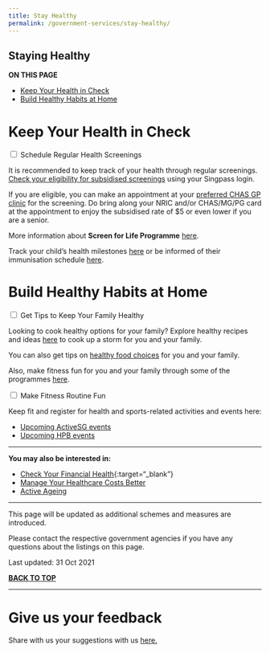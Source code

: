 ```yaml
---
title: Stay Healthy
permalink: /government-services/stay-healthy/
---
```

## <a name="top"></a>Staying Healthy

<div id="toc_container">
<p class="toc_title"><b>ON THIS PAGE</b></p>
<ul class="toc_list">
  <li><a href="#health">Keep Your Health in Check</a></li>
  <li><a href="#habits">Build Healthy Habits at Home</a></li>
  </ul>
</div>

# <a name="health"></a>Keep Your Health in Check 

<div class="mol-accordion">
  <div class="tabs">
 <div class="tab">
      <input type="checkbox" id="screen">
      <label class="tab-label" for="screen">Schedule Regular Health Screenings</label>
      <div class="tab-content">
    <p>It is recommended to keep track of your health through regular screenings. <a href="https://eservices.healthhub.sg/PersonalHealth/ScreeningEligibility" target="_blank">Check your eligibility for subsidised screenings</a> using your Singpass login.</p>
    <p>If you are eligible, you can make an appointment at your <a href="https://www.chas.sg/clinic_locator.aspx?id=90" target="_blank">preferred CHAS GP clinic</a> for the screening. Do bring along your NRIC and/or CHAS/MG/PG card at the appointment to enjoy the subsidised rate of $5 or even lower if you are a senior.</p>
    <p>More information about <b>Screen for Life Programme</b> <a href="https://www.healthhub.sg/programmes/61/Screen_for_Life#faqs" target="_blank">here</a>.</p>
    <p>Track your child’s health milestones <a href="https://www.healthhub.sg/programmes/125/children-health-ehb" target="_blank">here</a> or be informed of their immunisation schedule <a href="https://www.nir.hpb.gov.sg/nirp/eservices/immunisationSchedule" target="_blank">here</a>.</p>
</div>
</div>
</div>
</div>

# <a name="habits"></a>Build Healthy Habits at Home
<div class="mol-accordion">
<div class="tabs">
 <div class="tab">
      <input type="checkbox" id="tips">
      <label class="tab-label" for="tips">Get Tips to Keep Your Family Healthy</label>
      <div class="tab-content">    
    <p>Looking to cook healthy options for your family? Explore healthy recipes and ideas <a href="https://www.healthhub.sg/programmes/54/recipes" target="_blank">here</a> to cook up a storm for you and your family.</p>
    <p>You can also get tips on <a href="https://www.healthhub.sg/live-healthy?category=Food-Nutrition" target="_blank">healthy food choices</a> for you and your family.</p> 
    <p>Also, make fitness fun for you and your family through some of the programmes <a href="https://www.healthhub.sg/programmes/170/StayWell#resources" target="_blank">here</a>.</p>
  </div>
</div>
 <div class="tab">
      <input type="checkbox" id="routine">
      <label class="tab-label" for="routine">Make Fitness Routine Fun</label>
      <div class="tab-content">
    <p>Keep fit and register for health and sports-related activities and events here:</p>
    <ul>
    <li><a href="https://www.myactivesg.com/Whats-On" target="_blank">Upcoming ActiveSG events</a></li>
    <li><a href="https://www.healthhub.sg/events" target="_blank">Upcoming HPB events</a></li>
    </ul>
</div>
</div>
</div>
</div>

---------------------------------------
**You may also be interested in:**

- [Check Your Financial Health](https://www.moneysense.gov.sg/financial-health-check-v2){:target=“_blank”}
- [Manage Your Healthcare Costs Better](/government-services/finances/health-expenses/)
- [Active Ageing](https://www.life.gov.sg/guides/active-ageing)
---------------------------------------

This page will be updated as additional schemes and measures are introduced.

Please contact the respective government agencies if you have any questions about the listings on this page.  

Last updated: 31 Oct 2021
 
[**BACK TO TOP**](#top)

<hr>

# Give us your feedback

Share with us your suggestions with us <a href="https://form.gov.sg/5ed0995e42ee5f00110e10cc" target="_blank">here.</a>